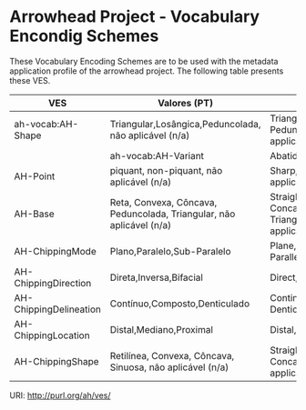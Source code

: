 # Arrowhead Project - Vocabulary Encondig Schemes
These Vocabulary Encoding Schemes are to be used with the metadata application profile of the arrowhead project. 
The following table presents these VES. 


| VES                    | Valores (PT)                                                         | Values (EN)                                                               |
|------------------------|----------------------------------------------------------------------|---------------------------------------------------------------------------|
| ah-vocab:AH-Shape               | Triangular,Losângica,Peduncolada, não aplicável (n/a)                | Triangle, Losangular, Pedunculated, not applicable (n/a)                  |
| | ah-vocab:AH-Variant             | Abatida,Alteada,Espessa                                              | Flatt, Raised,Thick                                                       |
| AH-Point               | piquant, non-piquant, não aplicável (n/a)                            | Sharp,Fractured, not applicable (n/a)                                     |
| AH-Base                | Reta, Convexa, Côncava, Peduncolada, Triangular, não aplicável (n/a) | Straight, Convex, Concave, Peduncolated, Triangular, not applicable (n/a) |
| AH-ChippingMode        | Plano,Paralelo,Sub-Paralelo                                          | Plane, Parallel, Sub-Parallel                                             |
| AH-ChippingDirection   | Direta,Inversa,Bifacial                                              | Direct, Reverse, Bifacial                                                 |
| AH-ChippingDelineation | Contínuo,Composto,Denticulado                                        | Continuous, Composite, Denticulated                                       |
| AH-ChippingLocation    | Distal,Mediano,Proximal                                              | Distal, Median, Proximal                                                  |
| AH-ChippingShape       | Retilínea, Convexa, Côncava, Sinuosa, não aplicável (n/a)            | Straight, Convex, Concave, Sinuous, not applicable (n/a)                  |

URI: http://purl.org/ah/ves/
